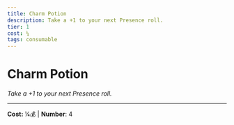 ```yaml
---
title: Charm Potion
description: Take a +1 to your next Presence roll.
tier: 1
cost: ¼
tags: consumable
---
```

# Charm Potion

_Take a +1 to your next Presence roll._

___
**Cost:** ¼💰 | **Number**: 4
